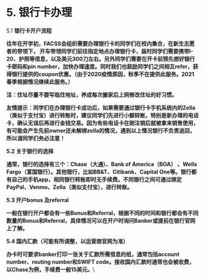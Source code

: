 # 5. 银行卡办理

5.1 **银行卡开户流程**  &#x20;

**往年在开学初，FACSS会组织需要办理银行卡的同学们在校内集合，在新生志愿者的带领下， 开车带领同学们前往指定地点办理银行卡，届时同学们需要携带I-20、护照等信息，以及美元300刀左右。另外同学们需要在开卡前预先想好银行卡密码和pin number，加快办理速度。同时我们也鼓励同学们之间相互refer，获得银行提供的coupon优惠。（由于2020疫情原因，秋季不在提供此服务。2021春季根据情况继续此服务。）**

**注：住址尽量不要写临住地址，养成每次搬家后上网修改住址的好习惯。**

**友情提示：同学们在办理银行卡成功后，如果需要通过银行卡手机系统内的Zella（类似于支付宝）进行转账时，建议同学们先进行小额转账，特别是新办理的电话卡，确认无误后再进行金钱交易。因为有些电话卡在刚注销后就被拿来销售使用，有可能会产生先前owner还未解绑zella的情况，遇到以上情况银行不负责追回，所以请同学们务必注意！**

**5.2 关于银行的选择**

**通常，银行的选择有三个：Chase（大通）、Bank of America（BOA） 、Wells Fargo（富国银行）。其他银行，比如BB\&T、Citibank、Capital One等。银行都有自己的手机app，相同银行转账即时无手续费。不同银行之间可通过绑定PayPal、Venmo、Zella（类似支付宝），进行转账。**

**5.3 开户bonus 及referral**

**一般在银行开户都会有一些Bonus和Referral，根据不同的时间和银行都会有不同数量的Bonus和Referral，具体情况可以在开户时询问Banker或提前在银行官网上了解。**

**5.4 国内汇款（可能有所调整，以运营商官网为准）**

&#x20;**办卡时可要求banker打印一张关于汇款所需信息的纸，通常包括account number、routing number和SWIFT code。接收国内汇款时通常也会被收费，以Chase为例，手续费一般15美元。**\

